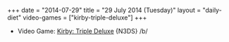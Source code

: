 +++
date = "2014-07-29"
title = "29 July 2014 (Tuesday)"
layout = "daily-diet"
video-games = ["kirby-triple-deluxe"]
+++

<ul>
<li class="entry Video Game">Video Game: <a href="/video-games/kirby-triple-deluxe">Kirby: Triple Deluxe</a> {N3DS} /b/</li>
</ul>